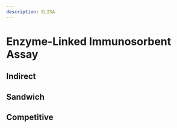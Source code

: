 ```yaml
---
description: ELISA
---
```


# Enzyme-Linked Immunosorbent Assay

## Indirect

## Sandwich

## Competitive

